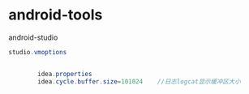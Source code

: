 # android-tools

android-studio

```java
studio.vmoptions


        idea.properties
        idea.cycle.buffer.size=101024    //日志logcat显示缓冲区大小

```

